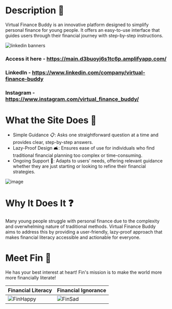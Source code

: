 # Description 💸

Virtual Finance Buddy is an innovative platform designed to simplify personal finance for young people. It offers an easy-to-use interface that guides users through their financial journey with step-by-step instructions.

![linkedin banners](https://github.com/user-attachments/assets/1e549331-aa51-4e61-9ed5-ddd970d24dab)

### Access it here - https://main.d3buoyj6s1tc6p.amplifyapp.com/

### LinkedIn - https://www.linkedin.com/company/virtual-finance-buddy

### Instagram - https://www.instagram.com/virtual_finance_buddy/

# What the Site Does 🌟

- Simple Guidance 📋: Asks one straightforward question at a time and provides clear, step-by-step answers.
- Lazy-Proof Design 🛋️: Ensures ease of use for individuals who find traditional financial planning too complex or time-consuming.
- Ongoing Support 🔄: Adapts to users’ needs, offering relevant guidance whether they are just starting or looking to refine their financial strategies.

![image](https://github.com/user-attachments/assets/bc264066-8090-4875-9a50-04296a2da19d)

# Why It Does It ❓

Many young people struggle with personal finance due to the complexity and overwhelming nature of traditional methods. Virtual Finance Buddy aims to address this by providing a user-friendly, lazy-proof approach that makes financial literacy accessible and actionable for everyone.

# Meet Fin 🐧

He has your best interest at heart! Fin's mission is to make the world more more financially literate!

| Financial Literacy                                                                           | Financial Ignorance                                                                        |
| -------------------------------------------------------------------------------------------- | ------------------------------------------------------------------------------------------ |
| ![FinHappy](https://github.com/user-attachments/assets/fecd31e0-ce1f-475f-a2ca-cfdeca5020ff) | ![FinSad](https://github.com/user-attachments/assets/8a1ef5b1-aad1-486a-8cb6-629ead2e8058) |
